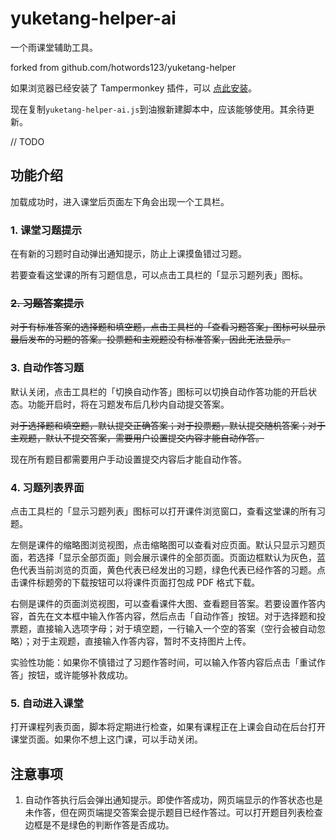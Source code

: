 # yuketang-helper-ai

一个雨课堂辅助工具。

forked from github.com/hotwords123/yuketang-helper

如果浏览器已经安装了 Tampermonkey 插件，可以 [点此安装](https://update.greasyfork.org/scripts/531469/AI%E9%9B%A8%E8%AF%BE%E5%A0%82%E5%8A%A9%E6%89%8B.user.js)。

现在复制```yuketang-helper-ai.js```到油猴新建脚本中，应该能够使用。其余待更新。

// TODO

## 功能介绍

加载成功时，进入课堂后页面左下角会出现一个工具栏。

### 1. 课堂习题提示

在有新的习题时自动弹出通知提示，防止上课摸鱼错过习题。

若要查看这堂课的所有习题信息，可以点击工具栏的「显示习题列表」图标。

### ~~2. 习题答案提示~~

~~对于有标准答案的选择题和填空题，点击工具栏的「查看习题答案」图标可以显示最后发布的习题的答案。投票题和主观题没有标准答案，因此无法显示。~~

### 3. 自动作答习题

默认关闭，点击工具栏的「切换自动作答」图标可以切换自动作答功能的开启状态。功能开启时，将在习题发布后几秒内自动提交答案。

~~对于选择题和填空题，默认提交正确答案；对于投票题，默认提交随机答案；对于主观题，默认不提交答案，需要用户设置提交内容才能自动作答。~~

现在所有题目都需要用户手动设置提交内容后才能自动作答。

### 4. 习题列表界面

点击工具栏的「显示习题列表」图标可以打开课件浏览窗口，查看这堂课的所有习题。

左侧是课件的缩略图浏览视图，点击缩略图可以查看对应页面。默认只显示习题页面，若选择「显示全部页面」则会展示课件的全部页面。页面边框默认为灰色，蓝色代表当前浏览的页面，黄色代表已经发出的习题，绿色代表已经作答的习题。点击课件标题旁的下载按钮可以将课件页面打包成 PDF 格式下载。

右侧是课件的页面浏览视图，可以查看课件大图、查看题目答案。若要设置作答内容，首先在文本框中输入作答内容，然后点击「自动作答」按钮。对于选择题和投票题，直接输入选项字母；对于填空题，一行输入一个空的答案（空行会被自动忽略）；对于主观题，直接输入作答内容，暂时不支持图片上传。

实验性功能：如果你不慎错过了习题作答时间，可以输入作答内容后点击「重试作答」按钮，或许能够补救成功。

### 5. 自动进入课堂

打开课程列表页面，脚本将定期进行检查，如果有课程正在上课会自动在后台打开课堂页面。如果你不想上这门课，可以手动关闭。

## 注意事项

1. 自动作答执行后会弹出通知提示。即使作答成功，网页端显示的作答状态也是未作答，但在网页端提交答案会提示题目已经作答过。可以打开题目列表检查边框是不是绿色的判断作答是否成功。
